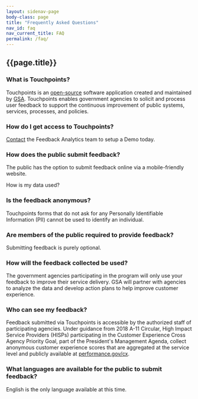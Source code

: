 ```yaml
---
layout: sidenav-page
body-class: page
title: "Frequently Asked Questions"
nav_id: faq
nav_current_title: FAQ
permalink: /faq/
---
```


## {{page.title}}

<a name="touchpoints"></a>
### What is Touchpoints?

Touchpoints is an
[open-source](https://github.com/GSA/touchpoints) software application
created and maintained by [GSA](https://gsa.gov/).
Touchpoints enables government agencies to solicit and process user feedback
to support the continuous improvement of
public systems, services, processes, and policies.

### How do I get access to Touchpoints?

[Contact](/contact)
the Feedback Analytics team to setup a Demo today.

### How does the public submit feedback?

The public has the option to submit feedback online via a mobile-friendly website.

<a name="feedback-data"></a>
<div class="usa-alert usa-alert-info">
  <div class="usa-alert-body">
    <p class="usa-alert-text">
      How is my data used?
    </p>
  </div>
</div>

### Is the feedback anonymous?

Touchpoints forms that do not ask for any Personally Identifiable Information (PII) cannot be used to identify an individual.


### Are members of the public required to provide feedback?

Submitting feedback is purely optional.

### How will the feedback collected be used?

The government agencies participating in the program will only use your feedback to improve their service delivery. GSA will partner with agencies to analyze the data and develop action plans to help improve customer experience.

### Who can see my feedback?

Feedback submitted via Touchpoints is accessible by the authorized staff of participating agencies.
Under guidance from 2018 A-11 Circular, High Impact Service Providers (HISPs) participating in the Customer Experience Cross Agency Priority Goal, part of the President's Management Agenda, collect anonymous customer experience scores that are aggregated at the service level and publicly available at [performance.gov/cx](https://performance.gov/cx).

### What languages are available for the public to submit feedback?

English is the only language available at this time.
